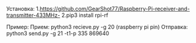 Установка:
1.https://github.com/GearShot77/Raspberry-Pi-receiver-and-transmitter-433MHz-
2.pip3 install rpi-rf

Пример:
Прием:
python3 recieve.py -g 20 (raspberry pi pin)
Отправка:
python3 send.py -g 21 -t1-p 335 869640
